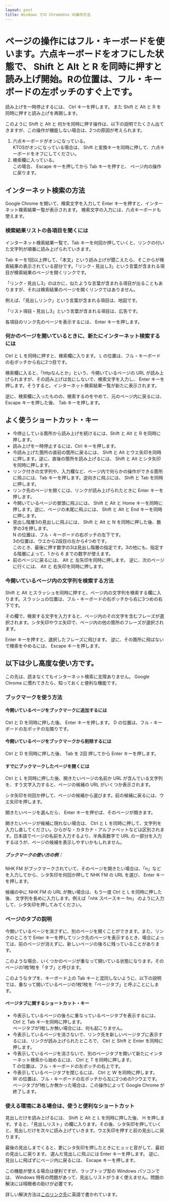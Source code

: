 ```yaml
---
layout: post
title: Windows での ChromeVox の操作方法
---
```

# ページの操作にはフル・キーボードを使います。六点キーボードをオフにした状態で、 Shift と Alt と R を同時に押すと読み上げ開始。Rの位置は、フル・キーボードの左ポッチのすぐ上です。

読み上げを一時停止するには、 Ctrl キーを押します。 また Shift と Alt と R を同時に押すと読み上げを再開します。

このように Shift と Alt と 何かを同時に押す操作は、以下の説明でたくさん出てきますが、この操作が機能しない場合は、2つの原因が考えられます。
1. 六点キーボードがオンになっている。  
KTOSがオンになっている場合は、 Shift と変換キーを同時に押して、六点キーボードをオフにしてください。
2. 検索欄に入っている。  
この場合、 Escape キーを押してから Tab キーを押すと、 ページ内の操作に戻ります。

## インターネット検索の方法

Google Chrome を開いて、検索文字を入力して Enter キーを押すと、インターネット検索結果一覧が表示されます。 検索文字の入力には、六点キーボードも使えます。 

### 検索結果リストの各項目を聞くには

インターネット検索結果一覧で、Tab キーを何回か押していくと、リンクの付いた文字列が順番に読み上げられていきます。

Tab キーを1回以上押して、「本文」という読み上げが聞こえたら、そこからが検索結果の表示されている部分です。「リンク・見出し3」という言葉が含まれる項目が検索結果のページを開くリンクです。

「リンク・見出し3」のほかに、似たような言葉が含まれる項目が出ることもありますが、それは検索結果のページを開くリンクではありません。

例えば、「見出しリンク」という言葉が含まれる項目は、地図です。

「リスト項目・見出し3」という言葉が含まれる項目は、広告です。

各項目のリンク先のページを表示するには、 Enter キーを押します。

### 何かのページを開いているときに、新たにインターネット検索するには

Ctrl と L を同時に押すと、検索欄に入ります。 L の位置は、フル・キーボードの右ポッチから右に2つ目です。

検索欄に入ると、「httpなんとか」という、今開いているページの URL が読み上げられますが、その読み上げは気にしないで、検索文字を入力し、 Enter キーを押します。そうすると、インターネット検索結果一覧が新たに表示されます。

逆に、検索欄に入ったものの、検索するのをやめて、元のページ内に戻るには、 Escape キーを押した後、 Tab キーを押します。

## よく使うショートカット・キー

- 今停止している箇所から読み上げを続けるには、Shift と Alt と R を同時に押します。
- 読み上げを一時停止するには、Ctrl キーを押します。
- 今読み上げた箇所の直前の箇所に戻るには、 Shift と Alt とウエ矢印を同時に押します。逆に、直後の箇所を読み上げるには、 Shift と Alt とシタ矢印を同時に押します。
- リンク付きの文字列や、入力欄など、ページ内で何らかの操作ができる箇所に飛ぶには、Tab キーを押します。逆向きに飛ぶには、 Shift と Tab を同時に押します。
- リンク先のページを開くには、リンクが読み上げられたときに Enter キーを押します。
- 今開いているページの冒頭に飛ぶには、 Shift と Alt と Home キーを同時に押します。逆に、ページの末尾に飛ぶには、 Shift と Alt と End キーを同時に押します。
- 見出し階層3の見出しに飛ぶには、 Shift と Alt と N を同時に押した後、数字の3を押します。  
N の位置は、フル・キーボードの右ポッチの左下です。  
3の位置は、ウエから2段目の左から4つめです。  
このとき、最後に押す数字の3は見出し階層の指定です。3の他にも、指定する階層によって、1 から 6 までの数字が使えます。
- 前のページに戻るには、 Alt と 左矢印を同時に押します。 逆に、次のページに行くには、 Alt と 右矢印を同時に押します。

### 今開いているページ内の文字列を検索する方法

Shift と Alt とスラッシュを同時に押すと、ページ内の文字列を検索する欄に入ります。スラッシュの位置は、フル・キーボードの右ポッチから右に3つめの右下です。

その欄で、検索する文字を入力すると、ページ内のその文字を含むフレーズが選択されます。シタ矢印やウエ矢印で、ページ内の他の箇所のフレーズが選択されます。

Enter キーを押すと、選択したフレーズに飛びます。 逆に、その箇所に飛ばないで検索をやめるには、 Escape キーを押します。

## 以下は少し高度な使い方です。
この先は、読まなくてもインターネット検索に支障ありません。 Google Chrome に慣れてきたら、知っておくと便利な機能です。

### ブックマークを使う方法
#### 今開いているページをブックマークに追加するには

Ctrl と D を同時に押した後、 Enter キーを押します。 D の位置は、フル・キーボードの左ポッチの左隣りです。

#### 今開いているページをブックマークから削除するには

Ctrl と D を同時に押した後、 Tab を 2回 押してから Enter キーを押します。

#### すでにブックマークしたページを開くには

Ctrl と L を同時に押した後、開きたいページの名前か URL が含んでいる文字列を、すう文字入力すると、ページの候補の URL がいくつか表示されます。

シタ矢印を何回か押して、ページの候補から選びます。前の候補に戻るには、ウエ矢印を押します。

開きたいページを選んだら、 Enter キーを押せば、そのページが開きます。

開きたいページが候補に現れない場合は、 Ctrl と L を同時に押して、文字列を入力し直してください。ひらがな・カタカナ・アルファベットなどは区別されます。日本語でページの名前を入力するより、半角英数字で URL の一部分を入力するほうが、ページの候補を表示しやすいかもしれません。

##### ブックマークの使い方の例：

NHK FM がブックマークされていて、そのページを開きたい場合は、「n」などを入力してから、シタ矢印を何回か押して NHK FM の URL を選び、 Enter キーを押します。

候補の中に NHK FM の URL が無い場合は、もう一度 Ctrl と L を同時に押した後、 文字列を長めに入力します。例えば「nhk スペースキー fm」 のように入力して、シタ矢印を押してみてください。

### ページのタブの説明

今開いているページを消さずに、別のページを開くことができます。また、リンクのところで Enter キーを押してリンク先のページを表示するとき、場合によっては、前のページが消えずに、新しいページの後ろに残っていることがあります。

このような場合、いくつかのページが重なって開いている状態になります。そのページの1枚1枚を「タブ」と呼びます。

このようなタブを、キーボード上の Tab キーと混同しないように、以下の説明では、重なって開いているページの1枚1枚を「ページタブ」と呼ぶことにします。

#### ページタブに関するショートカット・キー

- 今表示しているページの後ろに重なっているページタブを表示するには、 Ctrl と Tab キーを同時に押します。  
ページタブが1枚しか無い場合には、何も起こりません。
- 今表示しているページを消さないで、リンク先を新しいページタブに表示するには、リンクが読み上げられたところで、 Ctrl と Shift と Enter を同時に押します。
- 今表示しているページを消さないで、別のページタブを開いて新たにインターネット検索から始めるには、 Ctrl と T を同時に押します。  
T の位置は、フル・キーボードの左ポッチの右上です。
- 今表示しているページタブを閉じるには、 Ctrl と W を同時に押します。  
W の位置は、フル・キーボードの左ポッチから左に2つめの1つウエです。  
ページタブが1枚しか無かった場合は、この操作によって Google Chrome が終了します。

### 使える環境にある場合は、使うと便利なショートカット

見出しだけを読み上げるには、 Shift と Alt と L を同時に押した後、 H を押します。すると、「見出しリスト」の欄に入ります。その後、シタ矢印を押していくと、見出しだけを次々に読み上げていきます。ウエ矢印を押すと前の見出しに戻ります。

最後の見出しまでくると、更にシタ矢印を押したときにヒュッと音がして、最初の見出しに戻ります。 選んだ見出しに飛ぶには Enter キーを押します。 逆に、見出しに飛ばずにページ内に戻るには、 Escape キーを押します。

この機能が使える場合は便利ですが、ラップトップ型の Windows パソコンでは、 Windows 特有の問題があって、見出しリストがうまく使えません。問題の解決には晴眼者の助けが必要です。

詳しい解決方法は[このリンク先](https://forums.lenovo.com/t5/ThinkPad-X-Series-Laptops/How-to-disable-touchpad-diagnostics-hotkey-alt-shift-l/m-p/2182619#M66117)に英語で書かれています。

